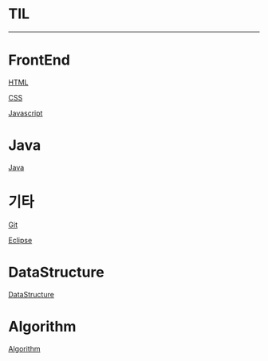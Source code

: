 # TIL
---
<h1>FrontEnd</h1>

[HTML](./FrontEnd/HTML.md)

[CSS](./FrontEnd/CSS.md)

[Javascript](./FrontEnd/Javascript.md)

<h1>Java</h1>

[Java](./Java//Java.md)


<h1>기타</h1>

[Git](./기타/Git.md)

[Eclipse](./기타/Eclipse.md)

<h1>DataStructure</h1>

[DataStructure](./DataStructurePractice/README.md)

<h1>Algorithm</h1>

[Algorithm](./Algorithm/README.md)